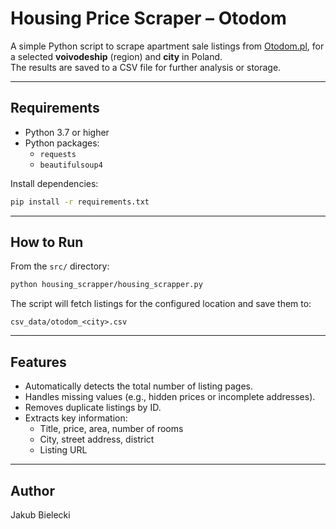 # Housing Price Scraper – Otodom

A simple Python script to scrape apartment sale listings from [Otodom.pl](https://www.otodom.pl), for a selected **voivodeship** (region) and **city** in Poland.  
The results are saved to a CSV file for further analysis or storage.

---

## Requirements

- Python 3.7 or higher
- Python packages:
  - `requests`
  - `beautifulsoup4`

Install dependencies:

```bash
pip install -r requirements.txt
```

---

## How to Run

From the `src/` directory:

```bash
python housing_scrapper/housing_scrapper.py
```

The script will fetch listings for the configured location and save them to:

```
csv_data/otodom_<city>.csv
```

---

## Features

- Automatically detects the total number of listing pages.
- Handles missing values (e.g., hidden prices or incomplete addresses).
- Removes duplicate listings by ID.
- Extracts key information:
  - Title, price, area, number of rooms
  - City, street address, district
  - Listing URL

---

## Author

Jakub Bielecki